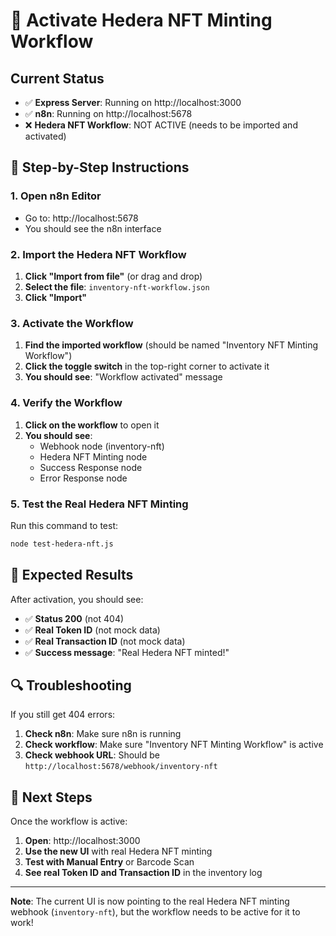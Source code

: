 # 🚀 Activate Hedera NFT Minting Workflow

## Current Status
- ✅ **Express Server**: Running on http://localhost:3000
- ✅ **n8n**: Running on http://localhost:5678  
- ❌ **Hedera NFT Workflow**: NOT ACTIVE (needs to be imported and activated)

## 🔧 Step-by-Step Instructions

### 1. Open n8n Editor
- Go to: http://localhost:5678
- You should see the n8n interface

### 2. Import the Hedera NFT Workflow
1. **Click "Import from file"** (or drag and drop)
2. **Select the file**: `inventory-nft-workflow.json`
3. **Click "Import"**

### 3. Activate the Workflow
1. **Find the imported workflow** (should be named "Inventory NFT Minting Workflow")
2. **Click the toggle switch** in the top-right corner to activate it
3. **You should see**: "Workflow activated" message

### 4. Verify the Workflow
1. **Click on the workflow** to open it
2. **You should see**:
   - Webhook node (inventory-nft)
   - Hedera NFT Minting node
   - Success Response node
   - Error Response node

### 5. Test the Real Hedera NFT Minting
Run this command to test:
```bash
node test-hedera-nft.js
```

## 🎯 Expected Results
After activation, you should see:
- ✅ **Status 200** (not 404)
- ✅ **Real Token ID** (not mock data)
- ✅ **Real Transaction ID** (not mock data)
- ✅ **Success message**: "Real Hedera NFT minted!"

## 🔍 Troubleshooting
If you still get 404 errors:
1. **Check n8n**: Make sure n8n is running
2. **Check workflow**: Make sure "Inventory NFT Minting Workflow" is active
3. **Check webhook URL**: Should be `http://localhost:5678/webhook/inventory-nft`

## 🎉 Next Steps
Once the workflow is active:
1. **Open**: http://localhost:3000
2. **Use the new UI** with real Hedera NFT minting
3. **Test with Manual Entry** or Barcode Scan
4. **See real Token ID and Transaction ID** in the inventory log

---
**Note**: The current UI is now pointing to the real Hedera NFT minting webhook (`inventory-nft`), but the workflow needs to be active for it to work! 